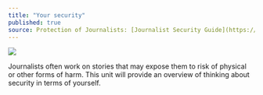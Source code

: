 ```yaml
---
title: "Your security"
published: true
source: Protection of Journalists: [Journalist Security Guide](https://cpj.org/reports/2012/04/journalist-security-guide.php)
---
```

![](recap.png)

Journalists often work on stories that may expose them to risk of physical or other forms of harm. This unit will provide an overview of thinking about security in terms of yourself.

